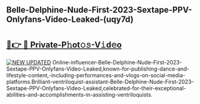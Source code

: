 ## Belle-Delphine-Nude-First-2023-Sextape-PPV-Onlyfans-Video-Leaked-(uqy7d)


# <h2><a href="https://mediaupload.pro?-19M">🔗👉 🔴 Private-P𝚑ot𝚘𝚜-V𝚒d𝚎o</a></h2>

[![NEW UPDATED](https://i.imgur.com/0qMVB7G.gif)](https://mediaupload.pro?-19M)
Online-influencer-Belle-Delphine-Nude-First-2023-Sextape-PPV-Onlyfans-Video-Leaked,known-for-publishing-dance-and-lifestyle-content,-including-performances-and-vlogs-on-social-media-platforms.Brilliant-ventriloquist-assistant-Belle-Delphine-Nude-First-2023-Sextape-PPV-Onlyfans-Video-Leaked,celebrated-for-their-exceptional-abilities-and-accomplishments-in-assisting-ventriloquists.  